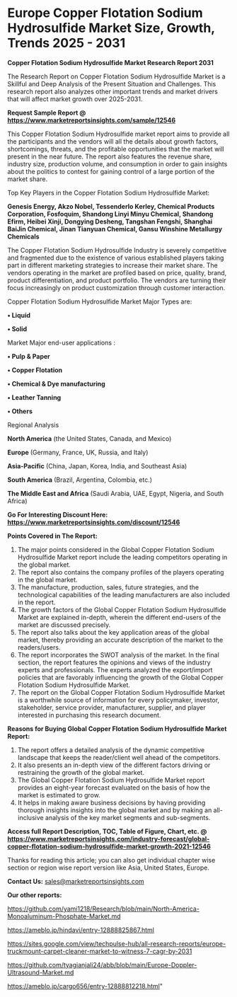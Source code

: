  # Europe Copper Flotation Sodium Hydrosulfide Market Size, Growth, Trends 2025 - 2031

<strong>Copper Flotation Sodium Hydrosulfide Market Research Report 2031</strong>

The Research Report on Copper Flotation Sodium Hydrosulfide Market is a Skillful and Deep Analysis of the Present Situation and Challenges. This research report also analyzes other important trends and market drivers that will affect market growth over 2025-2031.

<strong>Request Sample Report @ <a href=https://www.marketreportsinsights.com/sample/12546>https://www.marketreportsinsights.com/sample/12546</a></strong>

This Copper Flotation Sodium Hydrosulfide market report aims to provide all the participants and the vendors will all the details about growth factors, shortcomings, threats, and the profitable opportunities that the market will present in the near future. The report also features the revenue share, industry size, production volume, and consumption in order to gain insights about the politics to contest for gaining control of a large portion of the market share.

Top Key Players in the Copper Flotation Sodium Hydrosulfide Market:

<strong>Genesis Energy, Akzo Nobel, Tessenderlo Kerley, Chemical Products Corporation, Fosfoquim, Shandong Linyi Minyu Chemical, Shandong Efirm, Heibei Xinji, Dongying Desheng, Tangshan Fengshi, Shanghai BaiJin Chemical, Jinan Tianyuan Chemical, Gansu Winshine Metallurgy Chemicals</strong>

The Copper Flotation Sodium Hydrosulfide Industry is severely competitive and fragmented due to the existence of various established players taking part in different marketing strategies to increase their market share. The vendors operating in the market are profiled based on price, quality, brand, product differentiation, and product portfolio. The vendors are turning their focus increasingly on product customization through customer interaction.

Copper Flotation Sodium Hydrosulfide Market Major Types are:

<strong>• Liquid

• Solid</strong>

Market Major end-user applications :

<strong>• Pulp & Paper

• Copper Flotation

• Chemical & Dye manufacturing

• Leather Tanning

• Others</strong>

Regional Analysis

</u><strong><b>North America</b></strong> (the United States, Canada, and Mexico)

<strong><b>Europe </b></strong>(Germany, France, UK, Russia, and Italy)

<strong><b>Asia-Pacific</b></strong> (China, Japan, Korea, India, and Southeast Asia)

<strong><b>South America</b></strong> (Brazil, Argentina, Colombia, etc.)

<strong><b>The Middle East and Africa</b></strong> (Saudi Arabia, UAE, Egypt, Nigeria, and South Africa)

<strong>Go For Interesting Discount Here: <a href=https://www.marketreportsinsights.com/discount/12546>https://www.marketreportsinsights.com/discount/12546</a></strong>

<strong>Points Covered in The Report:</strong>
<ol>
  <li>The major points considered in the Global Copper Flotation Sodium Hydrosulfide Market report include the leading competitors operating in the global market.</li>
  <li>The report also contains the company profiles of the players operating in the global market.</li>
  <li>The manufacture, production, sales, future strategies, and the technological capabilities of the leading manufacturers are also included in the report.</li>
  <li>The growth factors of the Global Copper Flotation Sodium Hydrosulfide Market are explained in-depth, wherein the different end-users of the market are discussed precisely.</li>
  <li>The report also talks about the key application areas of the global market, thereby providing an accurate description of the market to the readers/users.</li>
  <li>The report incorporates the SWOT analysis of the market. In the final section, the report features the opinions and views of the industry experts and professionals. The experts analyzed the export/import policies that are favorably influencing the growth of the Global Copper Flotation Sodium Hydrosulfide Market.</li>
  <li>The report on the Global Copper Flotation Sodium Hydrosulfide Market is a worthwhile source of information for every policymaker, investor, stakeholder, service provider, manufacturer, supplier, and player interested in purchasing this research document.</li>
</ol>
<strong>Reasons for Buying Global Copper Flotation Sodium Hydrosulfide Market Report:</strong>

<ol>
  <li>The report offers a detailed analysis of the dynamic competitive landscape that keeps the reader/client well ahead of the competitors.</li>
  <li>It also presents an in-depth view of the different factors driving or restraining the growth of the global market.</li>
  <li>The Global Copper Flotation Sodium Hydrosulfide Market report provides an eight-year forecast evaluated on the basis of how the market is estimated to grow.</li>
  <li>It helps in making aware business decisions by having providing thorough insights insights into the global market and by making an all-inclusive analysis of the key market segments and sub-segments.</li>
</ol>
<strong>Access full Report Description, TOC, Table of Figure, Chart, etc. @ <a href=https://www.marketreportsinsights.com/industry-forecast/global-copper-flotation-sodium-hydrosulfide-market-growth-2021-12546>https://www.marketreportsinsights.com/industry-forecast/global-copper-flotation-sodium-hydrosulfide-market-growth-2021-12546</a></strong>


Thanks for reading this article; you can also get individual chapter wise section or region wise report version like Asia, United States, Europe.

<strong>Contact Us:</strong>
sales@marketreportsinsights.com

<strong>Our other reports:</strong>

<a href=https://github.com/yami1218/Research/blob/main/North-America-Monoaluminum-Phosphate-Market.md>https://github.com/yami1218/Research/blob/main/North-America-Monoaluminum-Phosphate-Market.md</a>

<a href=https://ameblo.jp/hindavi/entry-12888825867.html>https://ameblo.jp/hindavi/entry-12888825867.html</a>

<a href=https://sites.google.com/view/techpulse-hub/all-research-reports/europe-truckmount-carpet-cleaner-market-to-witness-7-cagr-by-2031>https://sites.google.com/view/techpulse-hub/all-research-reports/europe-truckmount-carpet-cleaner-market-to-witness-7-cagr-by-2031</a>

<a href=https://github.com/tyagianjali24/abb/blob/main/Europe-Doppler-Ultrasound-Market.md>https://github.com/tyagianjali24/abb/blob/main/Europe-Doppler-Ultrasound-Market.md</a>

<a href=https://ameblo.jp/cargo656/entry-12888812218.html>https://ameblo.jp/cargo656/entry-12888812218.html</a>"

